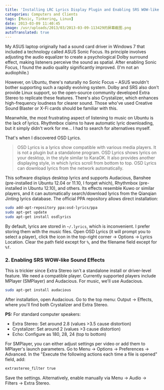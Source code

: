 ```yaml
---
title: 'Installing LRC Lyrics Display Plugin and Enabling SRS WOW-like Sound Effects in Ubuntu'
categories: Computers and Clients
tags: [Music, Tinkering, Linux]
date: 2013-03-09 11:40:45
image: /usr/uploads/2013/03/2013-03-09-113429的屏幕截图.png
autoTranslated: true
---
```



My ASUS laptop originally had a sound card driver in Windows 7 that included a technology called ASUS Sonic Focus. Its principle involves adjusting the audio equalizer to create a psychological Dolby surround effect, making listeners perceive the sound as spatial. After enabling Sonic Focus, I found the audio quality significantly improved. (I'm not an audiophile.)

However, on Ubuntu, there's naturally no Sonic Focus – ASUS wouldn't bother supporting such a rapidly evolving system. Dolby and SRS also don't provide Linux support, so the open-source community developed Extra Stereo to replicate these features. There's also Crystalizer, which enhances high-frequency loudness for clearer sound. Those who've used Creative Sound Blaster or X-Fi cards should be familiar with this.

Meanwhile, the most frustrating aspect of listening to music on Ubuntu is the lack of lyrics. Rhythmbox claims to have automatic lyric downloading, but it simply didn't work for me... I had to search for alternatives myself.

That's when I discovered OSD Lyrics.

> OSD Lyrics is a lyrics show compatible with various media players. It is not a plugin but a standalone program. OSD Lyrics shows lyrics on your desktop, in the style similar to KaraOK. It also provides another displaying style, in which lyrics scroll from bottom to top. OSD Lyrics can download lyrics from the network automatically.

This software displays desktop lyrics and supports Audacious, Banshee (pre-installed in Ubuntu 12.04 or 11.10, I forget which), Rhythmbox (pre-installed in Ubuntu 12.10), and others. Its effects resemble Kuwo or similar players, and it can automatically search/download lyrics from the Qianqian Jinting lyrics database. The official PPA repository allows direct installation:

```bash
sudo add-apt-repository ppa:osd-lyrics/ppa
sudo apt-get update
sudo apt-get install osdlyrics
```

By default, lyrics are stored in `~/.lyrics`, which is inconvenient. I prefer storing them with the music files. Open OSD Lyrics (it will prompt you to select a player), click the icon in the top-right corner → Options → Lyrics Location. Clear the path field except for `%`, and the filename field except for `%f`.

### 2. Enabling SRS WOW-like Sound Effects

This is trickier since Extra Stereo isn't a standalone install or driver-level feature. We need a compatible player. Currently supported players include MPlayer (SMPlayer) and Audacious. For music, we'll use Audacious.

```bash
sudo apt-get install audacious
```

After installation, open Audacious. Go to the top menu: Output → Effects, where you'll find both Crystalizer and Extra Stereo.

**PS:** For standard computer speakers:
- Extra Stereo: Set around 2.8 (values >3.5 cause distortion)
- Crystalizer: Set around 2 (values >3 cause distortion)
- Echo: Configure as 180, 28, 24 (top to bottom)

For SMPlayer, you can either adjust settings per video or add them to MPlayer's launch parameters. Go to Menu → Options → Preferences → Advanced. In the "Execute the following actions each time a file is opened" field, add:

```bash
extrastereo_filter true
```

Save the settings. Alternatively, enable manually via Menu → Audio → Filters → Extra Stereo.
```
